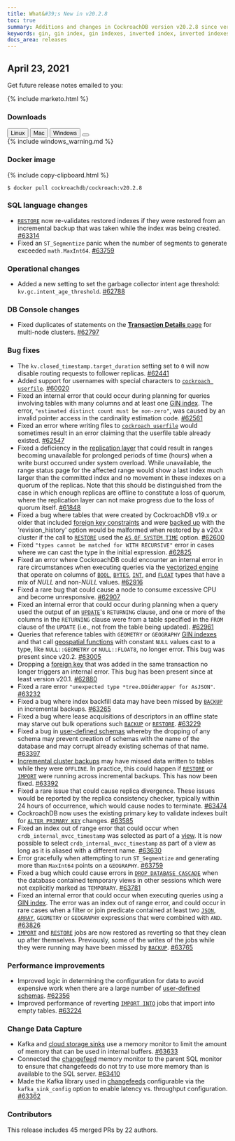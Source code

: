 ```yaml
---
title: What&#39;s New in v20.2.8
toc: true
summary: Additions and changes in CockroachDB version v20.2.8 since version v20.2.7
keywords: gin, gin index, gin indexes, inverted index, inverted indexes, accelerated index, accelerated indexes
docs_area: releases 
---
```


## April 23, 2021

Get future release notes emailed to you:

{% include marketo.html %}


### Downloads

<div id="os-tabs" class="filters clearfix">
    <a href="https://binaries.cockroachdb.com/cockroach-v20.2.8.linux-amd64.tgz"><button id="linux" class="filter-button" data-scope="linux" data-eventcategory="linux-binary-release-notes">Linux</button></a>
    <a href="https://binaries.cockroachdb.com/cockroach-v20.2.8.darwin-10.9-amd64.tgz"><button id="mac" class="filter-button" data-scope="mac" data-eventcategory="mac-binary-release-notes">Mac</button></a>
    <a href="https://binaries.cockroachdb.com/cockroach-v20.2.8.windows-6.2-amd64.zip"><button id="windows" class="filter-button" data-scope="windows" data-eventcategory="windows-binary-release-notes">Windows</button></a>
    <a href="https://binaries.cockroachdb.com/cockroach-v20.2.8.src.tgz"><button id="source" class="filter-button" data-scope="source" data-eventcategory="source-release-notes"></a>
</div>

<section class="filter-content" data-scope="windows">
{% include windows_warning.md %}
</section>

### Docker image

{% include copy-clipboard.html %}
~~~shell
$ docker pull cockroachdb/cockroach:v20.2.8
~~~

### SQL language changes

- [`RESTORE`](../v20.2/restore.html) now re-validates restored indexes if they were restored from an incremental backup that was taken while the index was being created. [#63314][#63314]
- Fixed an `ST_Segmentize` panic when the number of segments to generate exceeded `math.MaxInt64`. [#63759][#63759]

### Operational changes

- Added a new setting to set the garbage collector intent age threshold: `kv.gc.intent_age_threshold`. [#62788][#62788]

### DB Console changes

- Fixed duplicates of statements on the [**Transaction Details** page](../v20.2/ui-transactions-page.html) for multi-node clusters. [#62797][#62797]

### Bug fixes

- The `kv.closed_timestamp.target_duration` setting set to `0` will now disable routing requests to follower replicas. [#62441][#62441]
- Added support for usernames with special characters to [`cockroach userfile`](../v20.2/use-userfile-for-bulk-operations.html). [#60020][#60020]
- Fixed an internal error that could occur during planning for queries involving tables with many columns and at least one [GIN index](../v20.2/inverted-indexes.html). The error, `"estimated distinct count must be non-zero"`, was caused by an invalid pointer access in the cardinality estimation code. [#62561][#62561]
- Fixed an error where writing files to [`cockroach userfile`](../v20.2/use-userfile-for-bulk-operations.html) would sometimes result in an error claiming that the userfile table already existed. [#62547][#62547]
- Fixed a deficiency in the [replication layer](../v20.2/architecture/replication-layer.html) that could result in ranges becoming unavailable for prolonged periods of time (hours) when a write burst occurred under system overload. While unavailable, the range status page for the affected range would show a last index much larger than the committed index and no movement in these indexes on a quorum of the replicas. Note that this should be distinguished from the case in which enough replicas are offline to constitute a loss of quorum, where the replication layer can not make progress due to the loss of quorum itself. [#61848][#61848]
- Fixed a bug where tables that were created by CockroachDB v19.x or older that included [foreign key constraints](../v20.2/foreign-key.html) and were [backed up](../v20.2/backup.html) with the 'revision_history' option would be malformed when restored by a v20.x cluster if the call to [`RESTORE`](../v20.2/restore.html) used the [`AS OF SYSTEM TIME`](../v20.2/as-of-system-time.html) option. [#62600][#62600]
- Fixed `"types cannot be matched for WITH RECURSIVE"` error in cases where we can cast the type in the initial expression. [#62825][#62825]
- Fixed an error where CockroachDB could encounter an internal error in rare circumstances when executing queries via the [vectorized engine](../v20.2/vectorized-execution.html) that operate on columns of [`BOOL`](../v20.2/bool.html), [`BYTES`](../v20.2/bytes.html), [`INT`](../v20.2/int.html), and [`FLOAT`](../v20.2/float.html) types that have a mix of _NULL_ and non-_NULL_ values. [#62916][#62916]
- Fixed a rare bug that could cause a node to consume excessive CPU and become unresponsive. [#62907][#62907]
- Fixed an internal error that could occur during planning when a query used the output of an [`UPDATE`](../v20.2/update.html)'s `RETURNING` clause, and one or more of the columns in the `RETURNING` clause were from a table specified in the `FROM` clause of the `UPDATE` (i.e., not from the table being updated). [#62961][#62961]
- Queries that reference tables with `GEOMETRY` or `GEOGRAPHY` [GIN indexes](../v20.2/spatial-indexes.html) and that call [geospatial functions](../v20.2/spatial-features.html) with constant `NULL` values cast to a type, like `NULL::GEOMETRY` or `NULL::FLOAT8`, no longer error. This bug was present since v20.2. [#63005][#63005]
- Dropping a [foreign key](../v20.2/foreign-key.html) that was added in the same transaction no longer triggers an internal error. This bug has been present since at least version v20.1. [#62880][#62880]
- Fixed a rare error `"unexpected type *tree.DOidWrapper for AsJSON"`. [#63232][#63232]
- Fixed a bug where index backfill data may have been missed by [`BACKUP`](../v20.2/backup.html) in incremental backups. [#63265][#63265]
- Fixed a bug where lease acquisitions of descriptors in an offline state may starve out bulk operations such [`BACKUP`](../v20.2/backup.html) or [`RESTORE`](../v20.2/restore.html). [#63229][#63229]
- Fixed a bug in [user-defined schemas](../v20.2/create-schema.html) whereby the dropping of any schema may prevent creation of schemas with the name of the database and may corrupt already existing schemas of that name. [#63397][#63397]
- [Incremental cluster backups](../v20.2/take-full-and-incremental-backups.html) may have missed data written to tables while they were `OFFLINE`. In practice, this could happen if [`RESTORE`](../v20.2/restore.html) or [`IMPORT`](../v20.2/import.html) were running across incremental backups. This has now been fixed. [#63392][#63392]
- Fixed a rare issue that could cause replica divergence. These issues would be reported by the replica consistency checker, typically within 24 hours of occurrence, which would cause nodes to terminate. [#63474][#63474]
- CockroachDB now uses the existing primary key to validate indexes built for [`ALTER PRIMARY KEY`](../v20.2/alter-primary-key.html) changes. [#63585][#63585]
- Fixed an index out of range error that could occur when `crdb_internal_mvcc_timestamp` was selected as part of a [view](../v20.2/views.html). It is now possible to select `crdb_internal_mvcc_timestamp` as part of a view as long as it is aliased with a different name. [#63630][#63630]
- Error gracefully when attempting to run `ST_Segmentize` and generating more than `MaxInt64` points on a `GEOGRAPHY`. [#63759][#63759]
- Fixed a bug which could cause errors in [`DROP DATABASE CASCADE`](../v20.2/drop-database.html) when the database contained temporary views in other sessions which were not explicitly marked as `TEMPORARY`. [#63781][#63781]
- Fixed an internal error that could occur when executing queries using a [GIN index](../v20.2/inverted-indexes.html). The error was an index out of range error, and could occur in rare cases when a filter or join predicate contained at least two [`JSON`](../v20.2/jsonb.html), [`ARRAY`](../v20.2/array.html), `GEOMETRY` or `GEOGRAPHY` expressions that were combined with `AND`. [#63826][#63826]
- [`IMPORT`](../v20.2/import.html) and [`RESTORE`](../v20.2/restore.html) jobs are now restored as reverting so that they clean up after themselves. Previously, some of the writes of the jobs while they were running may have been missed by [`BACKUP`](../v20.2/backup.html). [#63765][#63765]

### Performance improvements

- Improved logic in determining the configuration for data to avoid expensive work when there are a large number of [user-defined schemas](../v20.2/create-schema.html). [#62356][#62356]
- Improved performance of reverting [`IMPORT INTO`](../v20.2/import-into.html) jobs that import into empty tables. [#63224][#63224]

### Change Data Capture

- Kafka and [cloud storage sinks](../v20.2/stream-data-out-of-cockroachdb-using-changefeeds.html#create-a-changefeed-connected-to-a-cloud-storage-sink) use a memory monitor to limit the amount of memory that can be used in internal buffers. [#63633][#63633]
- Connected the [changefeed](../v20.2/stream-data-out-of-cockroachdb-using-changefeeds.html) memory monitor to the parent SQL monitor to ensure that changefeeds do not try to use more memory than is available to the SQL server. [#63410][#63410]
- Made the Kafka library used in [changefeeds](../v20.2/stream-data-out-of-cockroachdb-using-changefeeds.html) configurable via the `kafka_sink_config` option to enable latency vs. throughput configuration. [#63362][#63362]

### Contributors

This release includes 45 merged PRs by 22 authors.

[#60020]: https://github.com/cockroachdb/cockroach/pull/60020
[#61848]: https://github.com/cockroachdb/cockroach/pull/61848
[#62356]: https://github.com/cockroachdb/cockroach/pull/62356
[#62441]: https://github.com/cockroachdb/cockroach/pull/62441
[#62547]: https://github.com/cockroachdb/cockroach/pull/62547
[#62561]: https://github.com/cockroachdb/cockroach/pull/62561
[#62600]: https://github.com/cockroachdb/cockroach/pull/62600
[#62788]: https://github.com/cockroachdb/cockroach/pull/62788
[#62797]: https://github.com/cockroachdb/cockroach/pull/62797
[#62825]: https://github.com/cockroachdb/cockroach/pull/62825
[#62880]: https://github.com/cockroachdb/cockroach/pull/62880
[#62907]: https://github.com/cockroachdb/cockroach/pull/62907
[#62916]: https://github.com/cockroachdb/cockroach/pull/62916
[#62961]: https://github.com/cockroachdb/cockroach/pull/62961
[#63005]: https://github.com/cockroachdb/cockroach/pull/63005
[#63224]: https://github.com/cockroachdb/cockroach/pull/63224
[#63229]: https://github.com/cockroachdb/cockroach/pull/63229
[#63232]: https://github.com/cockroachdb/cockroach/pull/63232
[#63265]: https://github.com/cockroachdb/cockroach/pull/63265
[#63314]: https://github.com/cockroachdb/cockroach/pull/63314
[#63362]: https://github.com/cockroachdb/cockroach/pull/63362
[#63392]: https://github.com/cockroachdb/cockroach/pull/63392
[#63397]: https://github.com/cockroachdb/cockroach/pull/63397
[#63410]: https://github.com/cockroachdb/cockroach/pull/63410
[#63474]: https://github.com/cockroachdb/cockroach/pull/63474
[#63585]: https://github.com/cockroachdb/cockroach/pull/63585
[#63630]: https://github.com/cockroachdb/cockroach/pull/63630
[#63633]: https://github.com/cockroachdb/cockroach/pull/63633
[#63759]: https://github.com/cockroachdb/cockroach/pull/63759
[#63765]: https://github.com/cockroachdb/cockroach/pull/63765
[#63781]: https://github.com/cockroachdb/cockroach/pull/63781
[#63826]: https://github.com/cockroachdb/cockroach/pull/63826
